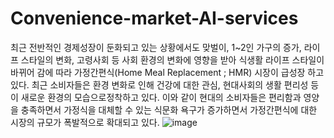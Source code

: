 # Convenience-market-AI-services

최근 전반적인 경제성장이 둔화되고 있는 상황에서도 맞벌이, 1~2인 가구의 증가, 라이프 스타일의 변화, 고령사회 등 사회 환경의 변화에 영향을 받아 식생활 라이프 스타일이 바뀌어 감에 따라 가정간편식(Home Meal Replacement ; HMR) 시장이 급성장 하고 있다.
최근 소비자들은 환경 변화로 인해 건강에 대한 관심, 현대사회의 생활 편리성 등이 새로운 환경의 모습으로정착하고 있다. 이와 같이 현대의 소비자들은 편리함과 영양을 충족하면서 가정식을 대체할 수 있는 식문화 욕구가 증가하면서 가정간편식에 대한 시장의 규모가 폭발적으로 확대되고 있다.
![image](https://user-images.githubusercontent.com/101313864/205651043-494a8a6b-515c-4045-b466-c54d4709f0ae.png)

